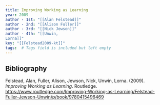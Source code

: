```yaml
---
title: Improving Working as Learning
year: 2009
author - 1st: "[[Alan Felstead]]"
author - 2nd: "[[Alison Fuller]]"
author - 3rd: "[[Nick Jewson]]"
author - 4th: "[[Unwin,
Lorna]]"
key: "[[Felstead2009-kt]]"
tags:  # Tags field is included but left empty
---
```


## Bibliography
Felstead, Alan, Fuller, Alison, Jewson, Nick, Unwin,
Lorna. (2009). _Improving Working as Learning_. Routledge. https://www.routledge.com/Improving-Working-as-Learning/Felstead-Fuller-Jewson-Unwin/p/book/9780415496469
